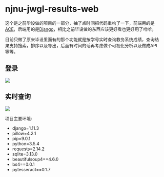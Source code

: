# njnu-jwgl-results-web

这个是之前毕设做的项目的一部分，抽了点时间把代码重构了一下，前端用的是[ACE](https://github.com/bopoda/ace)，后端用的是[Django](https://www.djangoproject.com/)，相比之前毕设做的东西应该更好看也更好用了哈哈。

目前只做了原来毕设里面有的那个功能就是按学号实时查询教务系统成绩，查询结果支持搜索，排序以及导出，后面有时间的话再考虑做个可视化分析以及做成API等等。

## 登录
![](https://i.imgur.com/9ojG7Tz.png)

## 实时查询
![](https://i.imgur.com/ddHum1Y.png)

项目主要环境:

* django=1.11.3
* pillow=4.2.1
* pip=9.0.1
* python=3.5.4
* requests=2.14.2
* sqlite=3.13.0
* beautifulsoup4==4.6.0
* bs4==0.0.1
* pytesseract==0.1.7